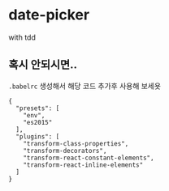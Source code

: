 # date-picker
with tdd

## 혹시 안되시면..

`.babelrc` 생성해서 해당 코드 추가후 사용해 보세욧 

```
{
  "presets": [
    "env",
    "es2015"
  ],
  "plugins": [
    "transform-class-properties",
    "transform-decorators",
    "transform-react-constant-elements",
    "transform-react-inline-elements"
  ]
}
```